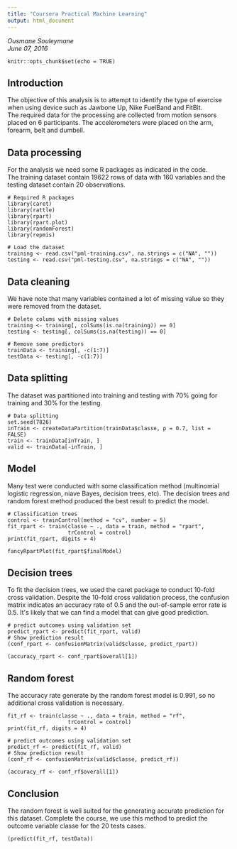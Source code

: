 ```yaml
---
title: "Coursera Practical Machine Learning"
output: html_document
---
```

*Ousmane Souleymane*  
*June 07, 2016*
```{r setup, include=FALSE}
knitr::opts_chunk$set(echo = TRUE)
```

## Introduction
The objective of this analysis is to attempt to identify the type of exercise when using device such as Jawbone Up, Nike FuelBand and FitBit.  
The required data for the processing are collected from motion sensors placed on 6 participants. The accelerometers were placed on the arm, forearm, belt and dumbell. 

## Data processing
For the analysis we need some R packages as indicated in the code.  
The training dataset contain 19622 rows of data with 160 variables and the testing dataset contain 20 observations.
```{r}
# Required R packages
library(caret) 
library(rattle) 
library(rpart) 
library(rpart.plot)
library(randomForest)
library(repmis)
```

```{r}
# Load the dataset
training <- read.csv("pml-training.csv", na.strings = c("NA", ""))
testing <- read.csv("pml-testing.csv", na.strings = c("NA", ""))
```


## Data cleaning
We have note that many variables contained a lot of missing value so they were removed from the dataset.
```{r}
# Delete colums with missing values
training <- training[, colSums(is.na(training)) == 0]
testing <- testing[, colSums(is.na(testing)) == 0]
```

```{r}
# Remove some predictors 
trainData <- training[, -c(1:7)]
testData <- testing[, -c(1:7)]
```

## Data splitting
The dataset was partitioned into training and testing with 70% going for training and 30% for the testing.
```{r}
# Data splitting
set.seed(7826) 
inTrain <- createDataPartition(trainData$classe, p = 0.7, list = FALSE)
train <- trainData[inTrain, ]
valid <- trainData[-inTrain, ]
```


## Model
Many test were conducted with some classification method (multinomial logistic regression, niave Bayes, decision trees, etc). The decision trees and random forest method produced the best result to predict the model.
```{r}
# Classification trees
control <- trainControl(method = "cv", number = 5)
fit_rpart <- train(classe ~ ., data = train, method = "rpart", 
                   trControl = control)
print(fit_rpart, digits = 4)
```

```{r}
fancyRpartPlot(fit_rpart$finalModel)
```

## Decision trees 
To fit the decision trees, we used the caret package to conduct 10-fold cross validation.
Despite the 10-fold cross validation process, the confusion matrix indicates an accuracy rate of 0.5 and the out-of-sample error rate is 0.5. It's likely that we can find a model that can give good prediction.

```{r}
# predict outcomes using validation set
predict_rpart <- predict(fit_rpart, valid)
# Show prediction result
(conf_rpart <- confusionMatrix(valid$classe, predict_rpart))
```

```{r}
(accuracy_rpart <- conf_rpart$overall[1])
```

## Random forest
The accuracy rate generate by the random forest model is 0.991, so no additional cross validation is necessary. 
```{r}
fit_rf <- train(classe ~ ., data = train, method = "rf", 
                   trControl = control)
print(fit_rf, digits = 4)
```

```{r}
# predict outcomes using validation set
predict_rf <- predict(fit_rf, valid)
# Show prediction result
(conf_rf <- confusionMatrix(valid$classe, predict_rf))
```

```{r}
(accuracy_rf <- conf_rf$overall[1])
```

## Conclusion
The random forest is well suited for the generating accurate prediction for this dataset. Complete the course, we use this method to predict the outcome variable classe for the 20 tests cases.

```{r}
(predict(fit_rf, testData))
```


